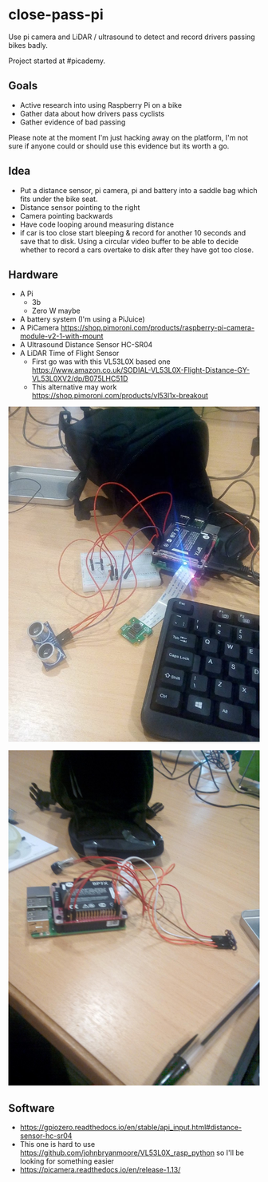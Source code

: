 # close-pass-pi
Use pi camera and LiDAR / ultrasound to detect and record drivers passing bikes badly.  

Project started at #picademy.

## Goals

* Active research into using Raspberry Pi on a bike
* Gather data about how drivers pass cyclists
* Gather evidence of bad passing

Please note at the moment I'm just hacking away on the platform, I'm not sure if anyone could or should use this evidence but its worth a go.

## Idea
* Put a distance sensor, pi camera, pi and battery into a saddle bag which fits under the bike seat. 
 * Distance sensor pointing to the right
 * Camera pointing backwards
* Have code looping around measuring distance
 * if car is too close start bleeping & record for another 10 seconds and save that to disk. Using a circular video buffer to be able to decide whether to record a cars overtake to disk after they have got too close.

## Hardware 

* A Pi
  * 3b
  * Zero W maybe
* A battery system (I'm using a PiJuice)
* A PiCamera https://shop.pimoroni.com/products/raspberry-pi-camera-module-v2-1-with-mount
* A Ultrasound Distance Sensor HC-SR04 
* A LiDAR Time of Flight Sensor 
  * First go was with this VL53L0X based one https://www.amazon.co.uk/SODIAL-VL53L0X-Flight-Distance-GY-VL53L0XV2/dp/B075LHC51D
  * This alternative may work https://shop.pimoroni.com/products/vl53l1x-breakout 
  
![Ultrasound Build 1](/docs/imgs/Ultrasound_Build_1.jpg)

![LiDAR Build 1](/docs/imgs/LiDAR_Build_1.jpg)
  

## Software

* https://gpiozero.readthedocs.io/en/stable/api_input.html#distance-sensor-hc-sr04
* This one is hard to use https://github.com/johnbryanmoore/VL53L0X_rasp_python so I'll be looking for something easier
* https://picamera.readthedocs.io/en/release-1.13/

